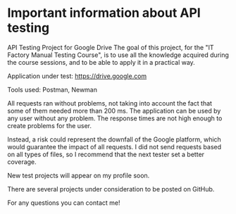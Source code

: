 # Important information about API testing

API Testing Project for Google Drive
The goal of this project, for the "IT Factory Manual Testing Course", is to use all the knowledge acquired during the course sessions, and to be able to apply it in a practical way.

Application under test: https://drive.google.com

Tools used: Postman, Newman

All requests ran without problems, not taking into account the fact that some of them needed more than 200 ms. The application can be used by any user without any problem. The response times are not high enough to create problems for the user. 

Instead, a risk could represent the downfall of the Google platform, which would guarantee the impact of all requests. I did not send requests based on all types of files, so I recommend that the next tester set a better coverage.


New test projects will appear on my profile soon.  

There are several projects under consideration to be posted on GitHub.

For any questions you can contact me!
 

